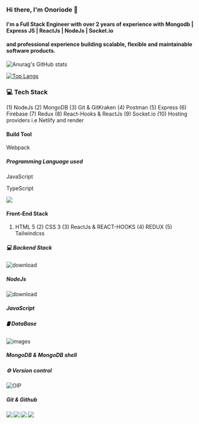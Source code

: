 ### Hi there, I'm Onoriode 👋
#### I'm a Full Stack Engineer with over 2 years of experience with Mongodb | Express JS | ReactJs | NodeJs | Socket.io 
#### and professional experience building scalable, flexible and maintainable software products.
![Anurag's GitHub stats](https://github-readme-stats.vercel.app/api?username=onoriode8&show_icons=true)

[![Top Langs](https://github-readme-stats.vercel.app/api/top-langs/?username=onoriode8&langs_count=8)](https://github.com/onoriode8/github-readme-stats)

### 💻 Tech Stack

(1) NodeJs     (2) MongoDB     (3) Git &  GitKraken (4) Postman 
(5) Express    (6) Firebase   (7) Redux (8) React-Hooks &  ReactJs
(9) Socket.io
(10) Hosting providers i.e Netlify and render

#### Build Tool
Webpack

##### Programming Language used
JavaScript 

TypeScript

<img src="https://camo.githubusercontent.com/897f3b4578186b772a823a7bcbc7253af04106d9effe4edd11c2c45e5b4eb0b5/68747470733a2f2f696d672e736869656c64732e696f2f62616467652f2d4a6176615363726970742d6666666666663f7374796c653d666c6174266c6f676f3d6a617661736372697074266c6f676f436f6c6f723d666164363364" />

#### Front-End Stack
1) HTML 5  (2) CSS 3  (3) ReactJs & REACT-HOOKS  (4) REDUX (5) Tailwindcss

##### 💻 Backend Stack
![download](https://github.com/user-attachments/assets/a5a0d3dd-8a27-4072-9f75-82ff666c8624)

##### NodeJs 

![download](https://github.com/user-attachments/assets/2703a4ef-489c-4f6a-9b02-0b0ad49e79b8)

##### JavaScript

##### 🛢 DataBase 
![images](https://github.com/user-attachments/assets/e62f9017-f28f-4984-b071-97b47e4ae745)


##### MongoDB & MongoDB shell


##### ⚙ Version control

![OIP](https://github.com/user-attachments/assets/5a5b79a0-0490-4b99-b6f2-5fd005aecc6f)
##### Git & Github

<img align="left"  src="https://camo.githubusercontent.com/bbff099678bcfdb5b500f5507b1cd6d0361420a296ba883278aa8e61ccb34fc0/68747470733a2f2f696d672e736869656c64732e696f2f62616467652f2d4769742d6666666666663f7374796c653d666c6174266c6f676f3d676974" />
<img align="left"  src="https://camo.githubusercontent.com/e826bd9cd444c60184f0943ce9e72e4e5c13d4a500c240f54650312ecca89a37/68747470733a2f2f696d672e736869656c64732e696f2f62616467652f2d4769744875622d6666666666663f7374796c653d666c6174266c6f676f3d676974687562266c6f676f436f6c6f723d303030303030" />
<img align="left" src="https://camo.githubusercontent.com/7495dd9cbf07d729983210312f6ff9c4cf626fb312ba86a1a0f15e4eb86735d6/68747470733a2f2f696d672e736869656c64732e696f2f62616467652f2d4769744b72616b656e2d6666666666663f7374796c653d666c6174266c6f676f3d6769746b72616b656e6c6f676f436f6c6f723d303030303030" />
<img   src="https://camo.githubusercontent.com/6ecc699e97ce930e07abbce2d8b39f0c138028ae69ff25ab196b55a65b3471e5/68747470733a2f2f696d672e736869656c64732e696f2f62616467652f2d506f73746d616e2d6666666666663f7374796c653d666c6174266c6f676f3d706f73746d616e" />

<!--
**onoriode8/onoriode8** is a ✨ _special_ ✨ repository because its `README.md` (this file) appears on your GitHub profile.

Here are some ideas to get you started:

- 🔭 I’m currently working on ...
- 🌱 I’m currently learning ...
- 👯 I’m looking to collaborate on ...
- 🤔 I’m looking for help with ...
- 💬 Ask me about ...
- 📫 How to reach me: ...
- 😄 Pronouns: ...
- ⚡ Fun fact: ...
-->
